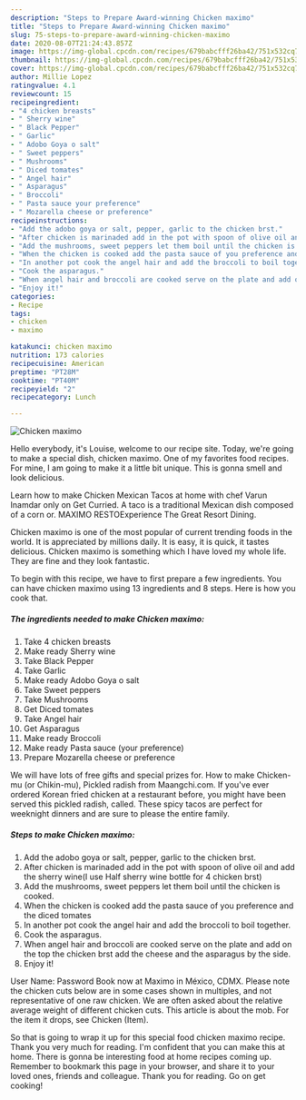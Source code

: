 ```yaml
---
description: "Steps to Prepare Award-winning Chicken maximo"
title: "Steps to Prepare Award-winning Chicken maximo"
slug: 75-steps-to-prepare-award-winning-chicken-maximo
date: 2020-08-07T21:24:43.857Z
image: https://img-global.cpcdn.com/recipes/679babcfff26ba42/751x532cq70/chicken-maximo-recipe-main-photo.jpg
thumbnail: https://img-global.cpcdn.com/recipes/679babcfff26ba42/751x532cq70/chicken-maximo-recipe-main-photo.jpg
cover: https://img-global.cpcdn.com/recipes/679babcfff26ba42/751x532cq70/chicken-maximo-recipe-main-photo.jpg
author: Millie Lopez
ratingvalue: 4.1
reviewcount: 15
recipeingredient:
- "4 chicken breasts"
- " Sherry wine"
- " Black Pepper"
- " Garlic"
- " Adobo Goya o salt"
- " Sweet peppers"
- " Mushrooms"
- " Diced tomates"
- " Angel hair"
- " Asparagus"
- " Broccoli"
- " Pasta sauce your preference"
- " Mozarella cheese or preference"
recipeinstructions:
- "Add the adobo goya or salt, pepper, garlic to the chicken brst."
- "After chicken is marinaded add in the pot with spoon of olive oil and add the sherry wine(I use Half sherry wine bottle for 4 chicken brst)"
- "Add the mushrooms, sweet peppers let them boil until the chicken is cooked."
- "When the chicken is cooked add the pasta sauce of you preference and the diced tomates"
- "In another pot cook the angel hair and add the broccoli to boil together."
- "Cook the asparagus."
- "When angel hair and broccoli are cooked serve on the plate and add on the top the chicken brst add the cheese and the asparagus by the side."
- "Enjoy it!"
categories:
- Recipe
tags:
- chicken
- maximo

katakunci: chicken maximo 
nutrition: 173 calories
recipecuisine: American
preptime: "PT28M"
cooktime: "PT40M"
recipeyield: "2"
recipecategory: Lunch

---
```



![Chicken maximo](https://img-global.cpcdn.com/recipes/679babcfff26ba42/751x532cq70/chicken-maximo-recipe-main-photo.jpg)

Hello everybody, it's Louise, welcome to our recipe site. Today, we're going to make a special dish, chicken maximo. One of my favorites food recipes. For mine, I am going to make it a little bit unique. This is gonna smell and look delicious.

Learn how to make Chicken Mexican Tacos at home with chef Varun Inamdar only on Get Curried. A taco is a traditional Mexican dish composed of a corn or. MAXIMO RESTOExperience The Great Resort Dining.

Chicken maximo is one of the most popular of current trending foods in the world. It is appreciated by millions daily. It is easy, it is quick, it tastes delicious. Chicken maximo is something which I have loved my whole life. They are fine and they look fantastic.


To begin with this recipe, we have to first prepare a few ingredients. You can have chicken maximo using 13 ingredients and 8 steps. Here is how you cook that.

<!--inarticleads1-->

##### The ingredients needed to make Chicken maximo:

1. Take 4 chicken breasts
1. Make ready  Sherry wine
1. Take  Black Pepper
1. Take  Garlic
1. Make ready  Adobo Goya o salt
1. Take  Sweet peppers
1. Take  Mushrooms
1. Get  Diced tomates
1. Take  Angel hair
1. Get  Asparagus
1. Make ready  Broccoli
1. Make ready  Pasta sauce (your preference)
1. Prepare  Mozarella cheese or preference


We will have lots of free gifts and special prizes for. How to make Chicken-mu (or Chikin-mu), Pickled radish from Maangchi.com. If you&#39;ve ever ordered Korean fried chicken at a restaurant before, you might have been served this pickled radish, called. These spicy tacos are perfect for weeknight dinners and are sure to please the entire family. 

<!--inarticleads2-->

##### Steps to make Chicken maximo:

1. Add the adobo goya or salt, pepper, garlic to the chicken brst.
1. After chicken is marinaded add in the pot with spoon of olive oil and add the sherry wine(I use Half sherry wine bottle for 4 chicken brst)
1. Add the mushrooms, sweet peppers let them boil until the chicken is cooked.
1. When the chicken is cooked add the pasta sauce of you preference and the diced tomates
1. In another pot cook the angel hair and add the broccoli to boil together.
1. Cook the asparagus.
1. When angel hair and broccoli are cooked serve on the plate and add on the top the chicken brst add the cheese and the asparagus by the side.
1. Enjoy it!


User Name: Password Book now at Maximo in México, CDMX. Please note the chicken cuts below are in some cases shown in multiples, and not representative of one raw chicken. We are often asked about the relative average weight of different chicken cuts. This article is about the mob. For the item it drops, see Chicken (Item). 

So that is going to wrap it up for this special food chicken maximo recipe. Thank you very much for reading. I'm confident that you can make this at home. There is gonna be interesting food at home recipes coming up. Remember to bookmark this page in your browser, and share it to your loved ones, friends and colleague. Thank you for reading. Go on get cooking!
